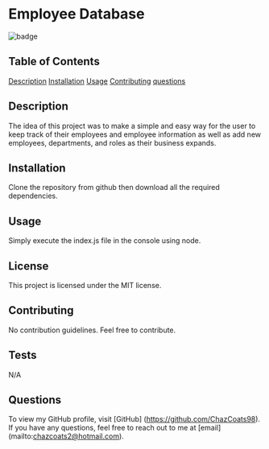 # Employee Database 

  ![badge](https://img.shields.io/badge/license-MIT-blue.svg)

  ## Table of Contents
  [Description](#description)
  [Installation](#installation)
  [Usage](#usage)
  [Contributing](#contributing)
  [questions](#questions)


  ## Description
  The idea of this project was to make a simple and easy way for the user to keep track of their employees and employee information as well as add new employees, departments, and roles as their business expands.

  ## Installation
  Clone the repository from github then download all the required dependencies.

  ## Usage 
  Simply execute the index.js file in the console using node.

  ## License
  This project is licensed under the MIT license.

  ## Contributing
  No contribution guidelines. Feel free to contribute.

  ## Tests
  N/A

  ## Questions
  To view my GitHub profile, visit [GitHub] (https://github.com/ChazCoats98).
  <br/>
  If you have any questions, feel free to reach out to me at [email] (mailto:chazcoats2@hotmail.com).


